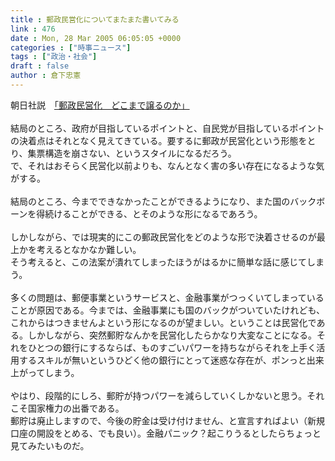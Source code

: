 ```yaml
---
title : 郵政民営化についてまたまた書いてみる
link : 476
date : Mon, 28 Mar 2005 06:05:05 +0000
categories : ["時事ニュース"]
tags : ["政治・社会"]
draft : false
author : 倉下忠憲
---
```


朝日社説　<A HREF="http://www.asahi.com/paper/editorial20050328.html" TARGET="_blank">「郵政民営化　どこまで譲るのか」</A><BR><BR>結局のところ、政府が目指しているポイントと、自民党が目指しているポイントの決着点はそれとなく見えてきている。要するに郵政が民営化という形態をとり、集票構造を崩さない、というスタイルになるだろう。<BR>で、それはおそらく民営化以前よりも、なんとなく害の多い存在になるような気がする。<BR><BR>結局のところ、今までできなかったことができるようになり、また国のバックボーンを得続けることができる、とそのような形になるであろう。<BR><BR>しかしながら、では現実的にこの郵政民営化をどのような形で決着させるのが最上かを考えるとなかなか難しい。<BR>そう考えると、この法案が潰れてしまったほうがはるかに簡単な話に感じてしまう。<BR><BR>多くの問題は、郵便事業というサービスと、金融事業がつっくいてしまっていることが原因である。今までは、金融事業にも国のバックがついていたけれども、これからはつきませんよという形になるのが望ましい。ということは民営化である。しかしながら、突然郵貯なんかを民営化したらかなり大変なことになる。それをひとつの銀行にするならば、ものすごいパワーを持ちながらそれを上手く活用するスキルが無いというひどく他の銀行にとって迷惑な存在が、ポンっと出来上がってしまう。<BR><BR>やはり、段階的にしろ、郵貯が持つパワーを減らしていくしかないと思う。それこそ国家権力の出番である。<BR>郵貯は廃止しますので、今後の貯金は受け付けません、と宣言すればよい（新規口座の開設をとめる、でも良い）。金融パニック？起こりうるとしたらちょっと見てみたいものだ。<br><br>
